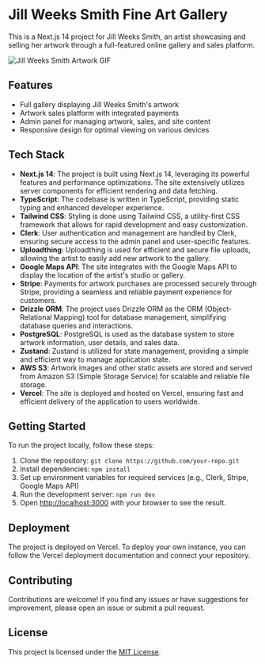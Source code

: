 # Jill Weeks Smith Fine Art Gallery

This is a Next.js 14 project for Jill Weeks Smith, an artist showcasing and selling her artwork through a full-featured online gallery and sales platform.

![Jill Weeks Smith Artwork GIF](public/jws_pieces.gif)

## Features

-   Full gallery displaying Jill Weeks Smith's artwork
-   Artwork sales platform with integrated payments
-   Admin panel for managing artwork, sales, and site content
-   Responsive design for optimal viewing on various devices

## Tech Stack

-   **Next.js 14**: The project is built using Next.js 14, leveraging its powerful features and performance optimizations. The site extensively utilizes server components for efficient rendering and data fetching.
-   **TypeScript**: The codebase is written in TypeScript, providing static typing and enhanced developer experience.
-   **Tailwind CSS**: Styling is done using Tailwind CSS, a utility-first CSS framework that allows for rapid development and easy customization.
-   **Clerk**: User authentication and management are handled by Clerk, ensuring secure access to the admin panel and user-specific features.
-   **Uploadthing**: Uploadthing is used for efficient and secure file uploads, allowing the artist to easily add new artwork to the gallery.
-   **Google Maps API**: The site integrates with the Google Maps API to display the location of the artist's studio or gallery.
-   **Stripe**: Payments for artwork purchases are processed securely through Stripe, providing a seamless and reliable payment experience for customers.
-   **Drizzle ORM**: The project uses Drizzle ORM as the ORM (Object-Relational Mapping) tool for database management, simplifying database queries and interactions.
-   **PostgreSQL**: PostgreSQL is used as the database system to store artwork information, user details, and sales data.
-   **Zustand**: Zustand is utilized for state management, providing a simple and efficient way to manage application state.
-   **AWS S3**: Artwork images and other static assets are stored and served from Amazon S3 (Simple Storage Service) for scalable and reliable file storage.
-   **Vercel**: The site is deployed and hosted on Vercel, ensuring fast and efficient delivery of the application to users worldwide.

## Getting Started

To run the project locally, follow these steps:

1. Clone the repository: `git clone https://github.com/your-repo.git`
2. Install dependencies: `npm install`
3. Set up environment variables for required services (e.g., Clerk, Stripe, Google Maps API)
4. Run the development server: `npm run dev`
5. Open [http://localhost:3000](http://localhost:3000) with your browser to see the result.

## Deployment

The project is deployed on Vercel. To deploy your own instance, you can follow the Vercel deployment documentation and connect your repository.

## Contributing

Contributions are welcome! If you find any issues or have suggestions for improvement, please open an issue or submit a pull request.

## License

This project is licensed under the [MIT License](LICENSE).

